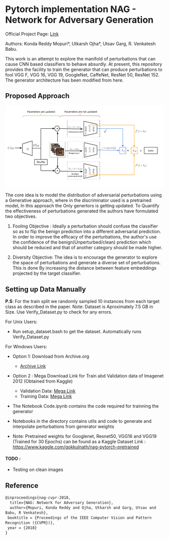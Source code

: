 # **Pytorch implementation** NAG - Network for Adversary Generation 

Official Project Page: [Link](http://val.serc.iisc.ernet.in/nag/)  

Authors: Konda Reddy Mopuri*, Utkarsh Ojha*, Utsav Garg, R. Venkatesh Babu.

This work is an attempt to explore the manifold of perturbations that can cause CNN based classifiers to behave absurdly. At present, this repository provides the facility to train the generator that can produce perturbations to fool VGG F, VGG 16, VGG 19, GoogleNet, CaffeNet, ResNet 50, ResNet 152. The generator architecture has been modified from here.

## Proposed Approach
![](resources/nag.png)

The core idea is to model the distribution of adversarial perturbations using a Generative approach, where in the discriminator used is a pretrained model, In this approach the Only genertors is getting updated. To Quantify the effectiveness of perturbations generated the authors have formulated two objectives.
1. Fooling Objective :  Ideally a perturbation should confuse the  classifier so as to flip the benign prediction into a different adversarial prediction. In order to improve the efficacy of the perturbations, the author's use the confidence of the benign(Unperturbed/clean) prediction which should be reduced and that of another category should be made higher. 

2. Diversity Objective: 
The idea is to encourage the generator to explore the space of perturbations and generate a diverse set of perturbations.  This is done By increasing the distance between feature embeddings projected by the target classifier.


## Setting up Data Manually
**P.S**: For the train split we randomly sampled 10 instances from each target class as described in the paper.
Note: Dataset is Aproximately 7.5 GB in Size. Use Verify_Dataset.py to check for any errors.

For Unix Users: 

- Run setup_dataset.bash to get the dataset. Automatically runs Verify_Dataset.py

For Windows Users:

- Option 1: Download from Archive.org
  - [Archive Link](https://archive.org/embed/Imagenet_NAG)
- Option 2 : Mega Download Link for Train abd Validation data of Imagenet 2012 (Obtained from Kaggle)
  - Validation Data: [Mega Link](https://mega.nz/#!yDoTDIyD!RjN6OBA92-KLpNqDeLS3OzwmAYesEbTsiQat9hT6p6s)
  - Training Data: [Mega Link](https://mega.nz/#!vKY0WSDa!4aibnBkiXUrO9MkhQlLGXac7wLF5HY7O4LzfdFEaeQU) 


- The Notebook Code.ipynb contains the code required for trainning the generator
- Notebooks in the directory contains utils and code to generate and interpolate perturbations from generator weights

- Note: Pretrained weights for Googlenet, Resnet50, VGG16 and VGG19 (Trained for 30 Epochs) can be found   as a Kaggle Dataset
Link : https://www.kaggle.com/gokkulnath/nag-pytorch-pretrained

#### TODO : 
- Testing on clean images

## Reference
```
@inproceedings{nag-cvpr-2018,
  title={NAG: Network for Adversary Generation},
  author={Mopuri, Konda Reddy and Ojha, Utkarsh and Garg, Utsav and Babu, R Venkatesh},
 booktitle = {Proceedings of the IEEE Computer Vision and Pattern Recognition ({CVPR})},
 year = {2018}
}
```
